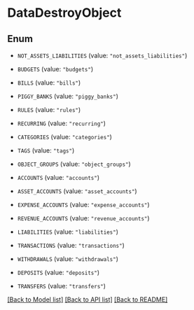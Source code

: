 # DataDestroyObject

## Enum


* `NOT_ASSETS_LIABILITIES` (value: `"not_assets_liabilities"`)

* `BUDGETS` (value: `"budgets"`)

* `BILLS` (value: `"bills"`)

* `PIGGY_BANKS` (value: `"piggy_banks"`)

* `RULES` (value: `"rules"`)

* `RECURRING` (value: `"recurring"`)

* `CATEGORIES` (value: `"categories"`)

* `TAGS` (value: `"tags"`)

* `OBJECT_GROUPS` (value: `"object_groups"`)

* `ACCOUNTS` (value: `"accounts"`)

* `ASSET_ACCOUNTS` (value: `"asset_accounts"`)

* `EXPENSE_ACCOUNTS` (value: `"expense_accounts"`)

* `REVENUE_ACCOUNTS` (value: `"revenue_accounts"`)

* `LIABILITIES` (value: `"liabilities"`)

* `TRANSACTIONS` (value: `"transactions"`)

* `WITHDRAWALS` (value: `"withdrawals"`)

* `DEPOSITS` (value: `"deposits"`)

* `TRANSFERS` (value: `"transfers"`)


[[Back to Model list]](../README.md#documentation-for-models) [[Back to API list]](../README.md#documentation-for-api-endpoints) [[Back to README]](../README.md)


